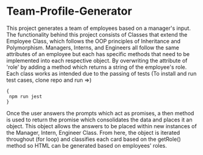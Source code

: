 # Team-Profile-Generator

This project generates a team of employees based on a manager's input. The functionality behind this project consists of Classes that extend the Employee Class, which follows the OOP principles of Inheritance and Polymorphism. Managers, Interns, and Engineers all follow the same attributes of an employee but each has specific methods that need to be implemented into each respective object. By overwriting the attribute of 'role' by adding a method which returns a string of the employee's role. Each class works as intended due to the passing of tests (To install and run test cases, clone repo and run =>)
```
{
 npm run jest
}
```
Once the user answers the prompts which act as promises, a then method is used to return the promise which consolidates the data and places it an object. This object allows the answers to be placed within new instances of the Manager, Intern, Engineer Class. From here, the object is iterated throughout (for loop) and classifies each card based on the getRole() method so HTML can be generated based on employees' roles.  
